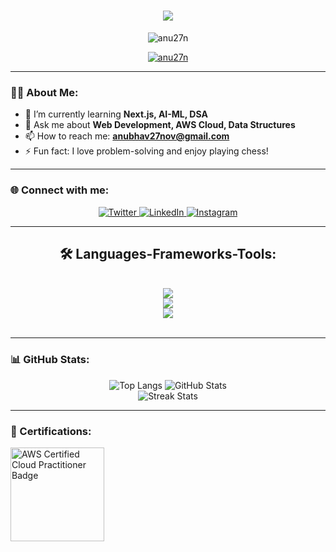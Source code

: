 <h1 align="center">
    <img src="https://readme-typing-svg.herokuapp.com/?font=Righteous&size=35&center=true&vCenter=true&width=500&height=70&duration=4000&lines=Hi+There!+👋;+I'm+Anubhav+Jain!" />
</h1>

<p align="center">
  <img src="https://komarev.com/ghpvc/?username=anu27n&label=Thanks+for+visiting!&color=0e75b6&style=flat" alt="anu27n" />
</p>

<p align="center">
  <a href="https://github.com/ryo-ma/github-profile-trophy">
    <img src="https://github-profile-trophy.vercel.app/?username=anu27n&theme=onestar&no-frame=true" alt="anu27n" />
  </a>
</p>

---

### 👨‍💻 About Me:
- 🌱 I’m currently learning **Next.js, AI-ML, DSA**  
- 💬 Ask me about **Web Development, AWS Cloud, Data Structures**  
- 📫 How to reach me: **anubhav27nov@gmail.com**  
- ⚡ Fun fact: I love problem-solving and enjoy playing chess!

---

### 🌐 Connect with me:
<p align="center">
  <a href="https://twitter.com/anubhav3454535" target="_blank">
    <img src="https://img.shields.io/badge/Twitter-1DA1F2?style=for-the-badge&logo=twitter&logoColor=white" alt="Twitter" />
  </a>
  <a href="https://linkedin.com/in/anubhav-jain" target="_blank">
    <img src="https://img.shields.io/badge/LinkedIn-0077B5?style=for-the-badge&logo=linkedin&logoColor=white" alt="LinkedIn" />
  </a>
  <a href="https://instagram.com/anubhav27nov" target="_blank">
    <img src="https://img.shields.io/badge/Instagram-E4405F?style=for-the-badge&logo=instagram&logoColor=white" alt="Instagram" />
  </a>
</p>

---

<h2 align="center">🛠️ Languages-Frameworks-Tools:</h2> 
<br/>
<div align="center">
    <!-- Languages -->
    <img src="https://skillicons.dev/icons?i=javascript,typescript,python,java,c,cpp,r" />
    <br>
    <!-- Frameworks and Tools -->
    <img src="https://skillicons.dev/icons?i=react,nodejs,express,bootstrap,tailwind,mongodb,aws" />
    <br>
    <!-- Other Tools -->
    <img src="https://skillicons.dev/icons?i=git,github,figma,vscode,vercel,netlify" />
</div>

<br/>

---

### 📊 GitHub Stats:
<div align="center">
  <img src="https://github-readme-stats.vercel.app/api/top-langs?username=anu27n&show_icons=true&locale=en&layout=compact&theme=chartreuse-dark" alt="Top Langs" />
  <img src="https://github-readme-stats.vercel.app/api?username=anu27n&show_icons=true&locale=en&theme=chartreuse-dark" alt="GitHub Stats" />
</div>

<div align="center">
  <img src="https://github-readme-streak-stats.herokuapp.com/?user=anu27n&theme=chartreuse-dark" alt="Streak Stats" />
</div>

---

### 📜 Certifications:
<p align="left">
  <a href="https://www.credly.com/badges/9135cb7e-8c7c-4a8b-9b74-884427843044/public_url">
    <img src="https://cdn-ckjba.nitrocdn.com/XvHIXtRQMUYzLjoXbfBpiwAcydcSSOVj/assets/images/optimized/rev-81f45bc/www.ciat.edu/wp-content/uploads/2020/12/AWS-Certified_Cloud-Practitioner_512x512.bc006f14f986fa4f3ca238b0b62be458ce1fb5ce.png" width="150px" alt="AWS Certified Cloud Practitioner Badge">
  </a>
</p>



